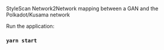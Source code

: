 StyleScan
Network2Network mapping between a GAN and the Polkadot/Kusama network

Run the application:

### `yarn start`
